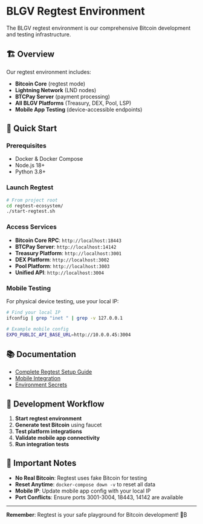 # BLGV Regtest Environment

The BLGV regtest environment is our comprehensive Bitcoin development and testing infrastructure.

## 🏗️ Overview

Our regtest environment includes:
- **Bitcoin Core** (regtest mode)
- **Lightning Network** (LND nodes)
- **BTCPay Server** (payment processing)
- **All BLGV Platforms** (Treasury, DEX, Pool, LSP)
- **Mobile App Testing** (device-accessible endpoints)

## 🚀 Quick Start

### Prerequisites
- Docker & Docker Compose
- Node.js 18+
- Python 3.8+

### Launch Regtest
```bash
# From project root
cd regtest-ecosystem/
./start-regtest.sh
```

### Access Services
- **Bitcoin Core RPC**: `http://localhost:18443`
- **BTCPay Server**: `http://localhost:14142`
- **Treasury Platform**: `http://localhost:3001`
- **DEX Platform**: `http://localhost:3002`
- **Pool Platform**: `http://localhost:3003`
- **Unified API**: `http://localhost:3004`

### Mobile Testing
For physical device testing, use your local IP:
```bash
# Find your local IP
ifconfig | grep "inet " | grep -v 127.0.0.1

# Example mobile config
EXPO_PUBLIC_API_BASE_URL=http://10.0.0.45:3004
```

## 📚 Documentation

- [Complete Regtest Setup Guide](../regtest/COMPLETE_REGTEST_SETUP.md)
- [Mobile Integration](../regtest/MOBILE_REGTEST_INTEGRATION.md)
- [Environment Secrets](../ENVIRONMENT_SECRETS.md)

## 🔧 Development Workflow

1. **Start regtest environment**
2. **Generate test Bitcoin** using faucet
3. **Test platform integrations**
4. **Validate mobile app connectivity**
5. **Run integration tests**

## 🚨 Important Notes

- **No Real Bitcoin**: Regtest uses fake Bitcoin for testing
- **Reset Anytime**: `docker-compose down -v` to reset all data
- **Mobile IP**: Update mobile app config with your local IP
- **Port Conflicts**: Ensure ports 3001-3004, 18443, 14142 are available

---

**Remember**: Regtest is your safe playground for Bitcoin development! 🧪₿ 